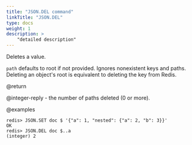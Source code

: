 ```yaml
---
title: "JSON.DEL command"
linkTitle: "JSON.DEL"
type: docs
weight: 1
description: >
    "detailed description"
---
```


Deletes a value.

`path` defaults to root if not provided. Ignores nonexistent keys and paths. Deleting an object's root is equivalent to deleting the key from Redis.

@return

@integer-reply - the number of paths deleted (0 or more).

@examples

```
redis> JSON.SET doc $ '{"a": 1, "nested": {"a": 2, "b": 3}}'
OK
redis> JSON.DEL doc $..a
(integer) 2
```
